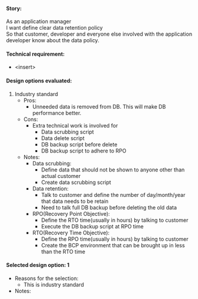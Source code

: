 #### Story:
As an application manager<br/>
I want define clear data retention policy<br/>
So that customer, developer and everyone else involved with the application developer know about the data policy.

#### Technical requirement:
- &lt;insert>

#### Design options evaluated:
1. Industry standard
   - Pros:
     - Unneeded data is removed from DB. This will make DB performance better.
   - Cons:
     - Extra technical work is involved for
       - Data scrubbing script
       - Data delete script
       - DB backup script before delete
       - DB backup script to adhere to RPO
   - Notes:
     - Data scrubbing:
       - Define data that should not be shown to anyone other than actual customer
       - Create data scrubbing script
     - Data retention:
       - Talk to customer and define the number of day/month/year that data needs to be retain
       - Need to talk full DB backup before deleting the old data
     - RPO(Recovery Point Objective):
       - Define the RTO time(usually in hours) by talking to customer
       - Execute the DB backup script at RPO time
     - RTO(Recovery Time Objective):
       - Define the RPO time(usually in hours) by talking to customer
       - Create the BCP environment that can be brought up in less than the RTO time

#### Selected design option: 1
- Reasons for the selection:
  - This is industry standard
- Notes:
